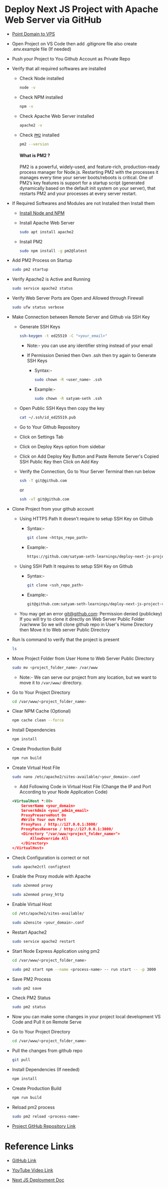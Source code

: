 # Deploy Next JS Project with Apache Web Server via GitHub

- [Point Domain to VPS](https://github.com/satyam-seth-learnings/devops-learning/tree/main/15.point-domain-and-host-html-website-on-remote-server)

- Open Project on VS Code then add .gitignore file also create .env.example file (If needed)

- Push your Project to You Github Account as Private Repo
   
- Verify that all required softwares are installed

    - Check Node installed

        ```sh
        node -v
        ```
    
    - Check NPM installed

        ```sh
        npm -v
        ```

    - Check Apache Web Server installed

        ```sh
        apache2 -v
        ```

    - Check [`PM2`](https://pm2.keymetrics.io/) installed

        ```sh
        pm2 --version
        ```

        #### What is PM2 ?

        PM2 is a powerful, widely-used, and feature-rich, production-ready process manager for Node.js. Restarting PM2 with the processes it manages every time your server boots/reboots is critical. One of PM2’s key features is support for a startup script (generated dynamically based on the default init system on your server), that restarts PM2 and your processes at every server restart.

- If Required Softwares and Modules are not Installed then Install them

    - [Install Node and NPM](https://github.com/satyam-seth-learnings/devops-learning/blob/main/44.install-node-and-npm.md)

    - Install Apache Web Server

        ```sh
        sudo apt install apache2
        ```

    - Install PM2

        ```sh
        sudo npm install -g pm2@latest
        ```

- Add PM2 Process on Startup

    ```sh
    sudo pm2 startup
    ```

- Verify Apache2 is Active and Running

    ```sh
    sudo service apache2 status
    ```

- Verify Web Server Ports are Open and Allowed through Firewall

    ```sh
    sudo ufw status verbose
    ```

- Make Connection between Remote Server and Github via SSH Key
    
    - Generate SSH Keys

        ```sh
        ssh-keygen -t ed25519 -C "<your_email>"
        ```

        - Note:- you can use any identifier string instead of your email

        - If Permission Denied then Own .ssh then try again to Generate SSH Keys

            - Syntax:-

                ```sh
                sudo chown -R <user_name> .ssh
                ```

            - Example:-

                ```sh
                sudo chown -R satyam-seth .ssh
                ```

    - Open Public SSH Keys then copy the key

        ```sh
        cat ~/.ssh/id_ed25519.pub
        ```

    - Go to Your Github Repository

    - Click on Settings Tab
    
    - Click on Deploy Keys option from sidebar
    
    - Click on Add Deploy Key Button and Paste Remote Server's Copied SSH Public Key then Click on Add Key
    
    - Verify the Connection, Go to Your Server Terminal then run below

        ```sh
        ssh -T git@github.com
        ```

        or

        ```sh
        ssh -vT git@github.com
        ```

- Clone Project from your github account

    - Using HTTPS Path It doesn't require to setup SSH Key on Github

        - Syntax:-
        
            ```sh
            git clone <https_repo_path>
            ```

        - Example:-

            ```sh
            https://github.com/satyam-seth-learnings/deploy-next-js-project-via-github-deploy.git
            ```

    - Using SSH Path It requires to setup SSH Key on Github

        - Syntax:-
        
            ```sh
            git clone <ssh_repo_path>
            ```

        - Example:-

            ```sh
            git@github.com:satyam-seth-learnings/deploy-next-js-project-via-github-deploy.git
            ```

    - You may get an error git@github.com: Permission denied (publickey) If you will try to clone it directly on Web Server Public Folder /var/www So we will clone github repo in User's Home Directory then Move it to Web server Public Directory

- Run ls command to verify that the project is present

    ```sh
    ls
    ```

- Move Project Folder from User Home to Web Server Public Directory

    ```sh
    sudo mv <project_folder_name> /var/www
    ```

    - Note:- We can serve our project from any location, but we want to move it to `/var/www/` directory.

- Go to Your Project Directory

    ```sh
    cd /var/www/<project_folder_name>
    ```

- Clear NPM Cache (Optional)

    ```sh
    npm cache clean --force
    ```

- Install Dependencies

    ```sh
    npm install
    ```

- Create Production Build

    ```sh
    npm run build
    ```

- Create Virtual Host File

    ```sh
    sudo nano /etc/apache2/sites-available/<your_domain>.conf
    ```

    - Add Following Code in Virtual Host File (Change the IP and Port According to your Node Application Code)

    ```xml
    <VirtualHost *:80>
        ServerName <your_domain>
        ServerAdmin <your_admin_email>
        ProxyPreserveHost On
        #Write Your own Port
        ProxyPass / http://127.0.0.1:3000/
        ProxyPassReverse / http://127.0.0.1:3000/
        <Directory "/var/www/<project_folder_name>">
            AllowOverride All
        </Directory>
    </VirtualHost>
    ```

- Check Configuration is correct or not

    ```sh
    sudo apache2ctl configtest
    ```

- Enable the Proxy module with Apache

    ```sh
    sudo a2enmod proxy
    ```

    ```sh
    sudo a2enmod proxy_http
    ```

- Enable Virtual Host

    ```sh
    cd /etc/apache2/sites-available/
    ```

    ```sh
    sudo a2ensite <your_domain>.conf
    ```

- Restart Apache2

    ```sh
    sudo service apache2 restart
    ```

- Start Node Express Application using pm2

    ```sh
    cd /var/www/<project_folder_name>
    ```

    ```sh
    sudo pm2 start npm --name <process-name> -- run start -- -p 3000
    ```

- Save PM2 Process

    ```sh
    sudo pm2 save
    ```

- Check PM2 Status

    ```sh
    sudo pm2 status
    ```

- Now you can make some changes in your project local development VS Code and Pull it on Remote Serve

- Go to Your Project Directory

    ```sh
    cd /var/www/<project_folder_name>
    ```

- Pull the changes from github repo

    ```sh
    git pull
    ```

- Install Dependencies (If needed)

    ```sh
    npm install
    ```

- Create Production Build

    ```sh
    npm run build
    ```

- Reload pm2 process

    ```sh
    sudo pm2 reload <process-name>
    ```

- [Project GitHub Repository Link](https://github.com/satyam-seth-learnings/deploy-next-js-project-via-github-deploy)

# Reference Links

- [GitHub Link](https://github.com/geekyshow1/GeekyShowsNotes/blob/main/Deploy_NextJS_Apache_Github.md)

- [YoyTube Video Link](https://youtu.be/BNqvmfq_0VI?si=YIuGzMIejboCDlLs)

- [Next JS Deployment Doc](https://nextjs.org/docs/pages/building-your-application/deploying)